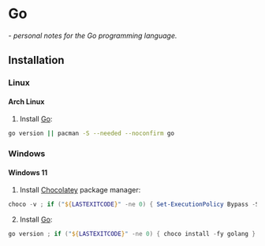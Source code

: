 # Go

*- personal notes for the Go programming language.*

## Installation

### Linux

#### Arch Linux

1. Install [Go](https://go.dev/dl/):

```sh
go version || pacman -S --needed --noconfirm go
```

### Windows

#### Windows 11

1. Install [Chocolatey](https://chocolatey.org/install) package manager:

```powershell
choco -v ; if ("${LASTEXITCODE}" -ne 0) { Set-ExecutionPolicy Bypass -Scope Process -Force; [System.Net.ServicePointManager]::SecurityProtocol = [System.Net.ServicePointManager]::SecurityProtocol -bor 3072; iex ((New-Object System.Net.WebClient).DownloadString('https://community.chocolatey.org/install.ps1')) }
```

2. Install [Go](https://go.dev/dl/):

```powershell
go version ; if ("${LASTEXITCODE}" -ne 0) { choco install -fy golang }
```

